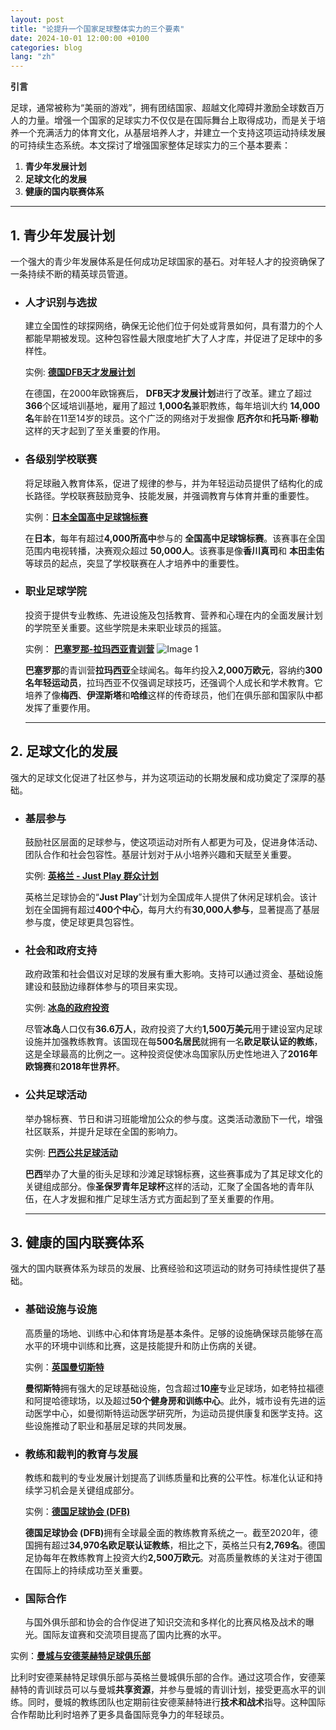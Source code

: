 ```yaml
---
layout: post
title: "论提升一个国家足球整体实力的三个要素"
date: 2024-10-01 12:00:00 +0100
categories: blog
lang: "zh"
---
```


**引言**

足球，通常被称为“美丽的游戏”，拥有团结国家、超越文化障碍并激励全球数百万人的力量。增强一个国家的足球实力不仅仅是在国际舞台上取得成功，而是关于培养一个充满活力的体育文化，从基层培养人才，并建立一个支持这项运动持续发展的可持续生态系统。本文探讨了增强国家整体足球实力的三个基本要素：

1. **青少年发展计划**
2. **足球文化的发展**
3. **健康的国内联赛体系**

---

## 1. 青少年发展计划

一个强大的青少年发展体系是任何成功足球国家的基石。对年轻人才的投资确保了一条持续不断的精英球员管道。

- ### **人才识别与选拔**
  建立全国性的球探网络，确保无论他们位于何处或背景如何，具有潜力的个人都能早期被发现。这种包容性最大限度地扩大了人才库，并促进了足球中的多样性。
  <div class="tooltip-container">
    <span class="hover-text" tabindex="0">
    实例: <u><b>德国DFB天才发展计划</b></u>
    </span>
    <span class="tooltip-content">
      <p>
      在德国，在2000年欧锦赛后，
      <strong>DFB天才发展计划</strong>进行了改革。建立了超过
      <strong>366</strong>个区域培训基地，雇用了超过
      <strong>1,000名</strong>兼职教练，每年培训大约
      <strong>14,000名</strong>年龄在11至14岁的球员。这个广泛的网络对于发掘像
      <strong>厄齐尔</strong>和<strong>托马斯·穆勒</strong>这样的天才起到了至关重要的作用。
      </p>
    </span>
  </div>

- ### **各级别学校联赛**

  将足球融入教育体系，促进了规律的参与，并为年轻运动员提供了结构化的成长路径。学校联赛鼓励竞争、技能发展，并强调教育与体育并重的重要性。
  <div class="tooltip-container">
    <span class="hover-text" tabindex="1" aria-describedby="tooltip1">
    实例：<u><b>日本全国高中足球锦标赛</b></u>
    </span>
    <span class="tooltip-content" role="tooltip" id="tooltip1">
    <p>
      在<strong>日本</strong>，每年有超过<strong>4,000所高中</strong>参与的
      <strong>全国高中足球锦标赛</strong>。该赛事在全国范围内电视转播，决赛观众超过
      <strong>50,000人</strong>。该赛事是像<strong>香川真司</strong>和
      <strong>本田圭佑</strong>等球员的起点，突显了学校联赛在人才培养中的重要性。
    </p>
    </span>
  </div>

- ### **职业足球学院**

  投资于提供专业教练、先进设施及包括教育、营养和心理在内的全面发展计划的学院至关重要。这些学院是未来职业球员的摇篮。
  <div class="tooltip-container">
    <span class="hover-text" tabindex="2" aria-describedby="tooltip2">
    实例： <u><b>巴塞罗那-拉玛西亚青训营</b></u>
    </span>
    <span class="tooltip-content" role="tooltip" id="tooltip2">
      <img src="{{ '/assets/blog_images/1003_01.JPG' | relative_url }}" alt="Image 1">
      <p>
      <strong>巴塞罗那</strong>的青训营<strong>拉玛西亚</strong>全球闻名。每年约投入<strong>2,000万欧元</strong>，容纳约<strong>300名年轻运动员</strong>，拉玛西亚不仅强调足球技巧，还强调个人成长和学术教育。它培养了像<strong>梅西</strong>、<strong>伊涅斯塔</strong>和<strong>哈维</strong>这样的传奇球员，他们在俱乐部和国家队中都发挥了重要作用。
      </p>
    </span>
  </div>


  ---

## 2. 足球文化的发展

强大的足球文化促进了社区参与，并为这项运动的长期发展和成功奠定了深厚的基础。

- ### **基层参与**

  鼓励社区层面的足球参与，使这项运动对所有人都更为可及，促进身体活动、团队合作和社会包容性。基层计划对于从小培养兴趣和天赋至关重要。
  <div class="tooltip-container">
    <span class="hover-text" tabindex="0" aria-describedby="tooltip1">
    实例: <u><b>英格兰 - Just Play 群众计划</b></u>
    </span>
    <span class="tooltip-content" role="tooltip" id="tooltip1">
      <p>
      英格兰足球协会的“<strong>Just Play</strong>”计划为全国成年人提供了休闲足球机会。该计划在全国拥有超过<strong>400个中心</strong>，每月大约有<strong>30,000人参与</strong>，显著提高了基层参与度，使足球更具包容性。
      </p>
    </span>
  </div>

- ### **社会和政府支持**

  政府政策和社会倡议对足球的发展有重大影响。支持可以通过资金、基础设施建设和鼓励边缘群体参与的项目来实现。
  <div class="tooltip-container">
    <span class="hover-text" tabindex="0" aria-describedby="tooltip2">
    实例: <u><b>冰岛的政府投资</b></u>
    </span>
    <span class="tooltip-content" role="tooltip" id="tooltip2">
      <p>
      尽管<strong>冰岛</strong>人口仅有<strong>36.6万人</strong>，政府投资了大约<strong>1,500万美元</strong>用于建设室内足球设施并加强教练教育。该国现在每<strong>500名居民</strong>就拥有一名<strong>欧足联认证的教练</strong>，这是全球最高的比例之一。这种投资促使冰岛国家队历史性地进入了<strong>2016年欧锦赛</strong>和<strong>2018年世界杯</strong>。
      </p>
    </span>
  </div>

- ### **公共足球活动**

  举办锦标赛、节日和讲习班能增加公众的参与度。这类活动激励下一代，增强社区联系，并提升足球在全国的影响力。
  <div class="tooltip-container">
    <span class="hover-text" tabindex="0" aria-describedby="tooltip3">
    实例: <u><b>巴西公共足球活动</b></u>
    </span>
    <span class="tooltip-content" role="tooltip" id="tooltip3">
      <p>
      <strong>巴西</strong>举办了大量的街头足球和沙滩足球锦标赛，这些赛事成为了其足球文化的关键组成部分。像<strong>圣保罗青年足球杯</strong>这样的活动，汇聚了全国各地的青年队伍，在人才发掘和推广足球生活方式方面起到了至关重要的作用。
      </p>
    </span>
  </div>

  ---

## 3. 健康的国内联赛体系

强大的国内联赛体系为球员的发展、比赛经验和这项运动的财务可持续性提供了基础。

- ### **基础设施与设施**

  高质量的场地、训练中心和体育场是基本条件。足够的设施确保球员能够在高水平的环境中训练和比赛，这是技能提升和防止伤病的关键。
  <div class="tooltip-container">
    <span class="hover-text" tabindex="0" aria-describedby="tooltip4">
    实例：<u><b>英国曼切斯特</b></u>
    </span>
    <span class="tooltip-content" role="tooltip" id="tooltip4">
      <p>
      <strong>曼彻斯特</strong>拥有强大的足球基础设施，包含超过<strong>10座</strong>专业足球场，如老特拉福德和阿提哈德球场，以及超过<strong>50个健身房和训练中心</strong>。此外，城市设有先进的运动医学中心，如曼彻斯特运动医学研究所，为运动员提供康复和医学支持。这些设施推动了职业和基层足球的共同发展。
      </p>
    </span>
  </div>

- ### **教练和裁判的教育与发展**

  教练和裁判的专业发展计划提高了训练质量和比赛的公平性。标准化认证和持续学习机会是关键组成部分。
  <div class="tooltip-container">
    <span class="hover-text" tabindex="0" aria-describedby="tooltip5">
    实例：<u><b>德国足球协会 (DFB)</b></u>
    </span>
    <span class="tooltip-content" role="tooltip" id="tooltip5">
      <p>
      <strong>德国足球协会 (DFB)</strong>拥有全球最全面的教练教育系统之一。截至2020年，德国拥有超过<strong>34,970名欧足联认证教练</strong>，相比之下，英格兰只有<strong>2,769名</strong>。德国足协每年在教练教育上投资大约<strong>2,500万欧元</strong>。对高质量教练的关注对于德国在国际上的持续成功至关重要。
      </p>
    </span>
  </div>

- ### **国际合作**

  与国外俱乐部和协会的合作促进了知识交流和多样化的比赛风格及战术的曝光。国际友谊赛和交流项目提高了国内比赛的水平。
<div class="tooltip-container">
  <span class="hover-text" tabindex="0" aria-describedby="tooltip6">
  实例：<u><b>曼城与安德莱赫特足球俱乐部</b></u>
  </span>
  <span class="tooltip-content" role="tooltip" id="tooltip6">
    <p>
      比利时安德莱赫特足球俱乐部与英格兰曼城俱乐部的合作。通过这项合作，安德莱赫特的青训球员可以与曼城<strong>共享资源</strong>，并参与曼城的青训计划，接受更高水平的训练。同时，曼城的教练团队也定期前往安德莱赫特进行<strong>技术和战术</strong>指导。这种国际合作帮助比利时培养了更多具备国际竞争力的年轻球员。
    </p>
  </span>
</div>
